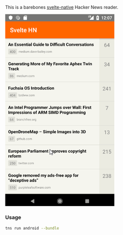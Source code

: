 This is a barebones [svelte-native](https://svelte-native.technology) Hacker News reader. 


![HackerNews in svelte-native](https://raw.githubusercontent.com/halfnelson/svelte-native-hackernews/master/nativescript-svelte-hn.gif)


### Usage

```bash
tns run android --bundle
```





